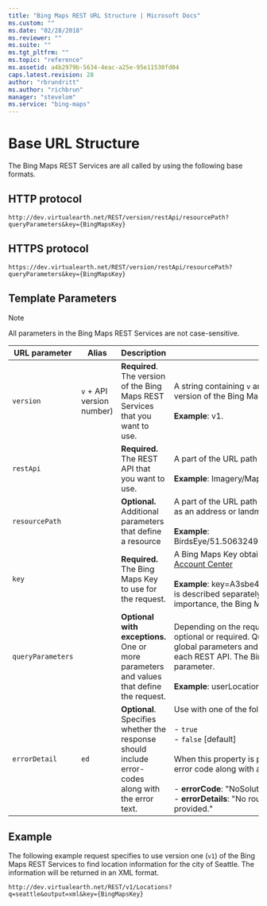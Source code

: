 ```yaml
---
title: "Bing Maps REST URL Structure | Microsoft Docs"
ms.custom: ""
ms.date: "02/28/2018"
ms.reviewer: ""
ms.suite: ""
ms.tgt_pltfrm: ""
ms.topic: "reference"
ms.assetid: a4b2979b-5634-4eac-a25e-95e11530fd04
caps.latest.revision: 28
author: "rbrundritt"
ms.author: "richbrun"
manager: "stevelom"
ms.service: "bing-maps"
---
```


# Base URL Structure

The Bing Maps REST Services are all called by using the following base formats.  
  
## HTTP protocol

```url
http://dev.virtualearth.net/REST/version/restApi/resourcePath?queryParameters&key={BingMapsKey}  
```

## HTTPS protocol  

```url
https://dev.virtualearth.net/REST/version/restApi/resourcePath?queryParameters&key={BingMapsKey}  
```

## Template Parameters  
  
> [!NOTE]
> All parameters in the Bing Maps REST Services are not case-sensitive.
  
|URL parameter|Alias|Description|Values|  
|------|-----------------|------------|---|  
|`version` |`v` + API version number)|**Required**. The version of the Bing Maps REST Services that you want to use.|A string containing `v` and an integer that specifies the version of the Bing Maps REST Services.<br /><br /> **Example**: v1.|
|`restApi`||**Required.** The REST API that you want to use.|A part of the URL path that identifies the REST API.<br /><br /> **Example**: Imagery/Map|
|`resourcePath`||**Optional.** Additional parameters that define a resource|A part of the URL path that specifies a resource, such as an address or landmark.<br /><br /> **Example**: BirdsEye/51.5063249319792,-0.127144753932953|
|`key`||**Required.** The Bing Maps Key to use for the request.|A Bing Maps Key obtained from the [Bing Maps Account Center](https://www.bingmapsportal.com/)<br /><br /> **Example**: key=A3sbe47EeFWsSlklbe **Note:**  Although it is described separately in this table because of its importance, the Bing Maps Key is a query parameter.|  
|`queryParameters`||**Optional with exceptions.** One or more parameters and values that define the request.|Depending on the request, query parameters may be optional or required. Query parameters consist of global parameters and parameters that are specific to each REST API. The Bing Maps Key is a required query parameter.<br /><br /> **Example**: userLocation=49.1231,-98.231|  
|`errorDetail`|`ed`|**Optional**. Specifies whether the response should include error-codes along with the error text.|Use with one of the following values.<br /><br /> -   `true`<br />-   `false` [default]<br /><br /> When this property is provided, response includes an error code along with a description for failed requests:<br /><br /> -   **errorCode**: "NoSolution"<br />-   **errorDetails**: "No route was found for the waypoints provided."|  
  
## Example

 The following example request specifies to use version one (`v1`) of the Bing Maps REST Services to find location information for the city of Seattle. The information will be returned in an XML format.  

```url
http://dev.virtualearth.net/REST/v1/Locations?q=seattle&output=xml&key={BingMapsKey}  
```